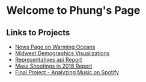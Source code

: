 # Welcome to Phung's Page

<!--- (You can use the [editor on GitHub](https://github.com/phung-phu/phung-phu.github.io/edit/master/README.md) to maintain and preview the content for your website in Markdown files.)

(Whenever you commit to this repository, GitHub Pages will run [Jekyll](https://jekyllrb.com/) to rebuild the pages in your site, from the content in your Markdown files.)
-->

## Links to Projects
- [News Page on Warming Oceans](https://github.com/phung-phu/News_Page)
- [Midwest Demographics Visualizations](https://phung-phu.shinyapps.io/a8-midwest)
- [Representatives api Report](https://info201b-w19.github.io/a6-phung-phu)
- [Mass Shootings in 2018 Report](https://info201b-w19.github.io/a5-phung-phu)
- [Final Project - Analyzing Music on Spotify](https://reneew7.shinyapps.io/musicanalysis)

<!---
For more details see [GitHub Flavored Markdown](https://guides.github.com/features/mastering-markdown/).

### Jekyll Themes

Your Pages site will use the layout and styles from the Jekyll theme you have selected in your [repository settings](https://github.com/phung-phu/phung-phu.github.io/settings). The name of this theme is saved in the Jekyll `_config.yml` configuration file.

### Support or Contact

Having trouble with Pages? Check out our [documentation](https://help.github.com/categories/github-pages-basics/) or [contact support](https://github.com/contact) and we’ll help you sort it out.
--> 

